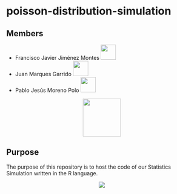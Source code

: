 # poisson-distribution-simulation
## Members
- Francisco Javier Jiménez Montes <img src="https://cdn.frankerfacez.com/emoticon/303956/4" width="40"/>
- Juan Marques Garrido <img src="https://cdn.frankerfacez.com/emoticon/303956/4" width="40"/>
- Pablo Jesús Moreno Polo <img src="https://cdn.frankerfacez.com/emoticon/303956/4" width="40">
<p align = "center">
    <img src="https://c.tenor.com/iZ-UxW5tLMcAAAAC/spin-pepe.gif" width="100">
</p>

## Purpose
The purpose of this repository is to host the code of our Statistics Simulation written in the R language.

<p align = "center">
    <img src = "https://sonuprabhu.files.wordpress.com/2016/09/logo-r.png">
</p>

